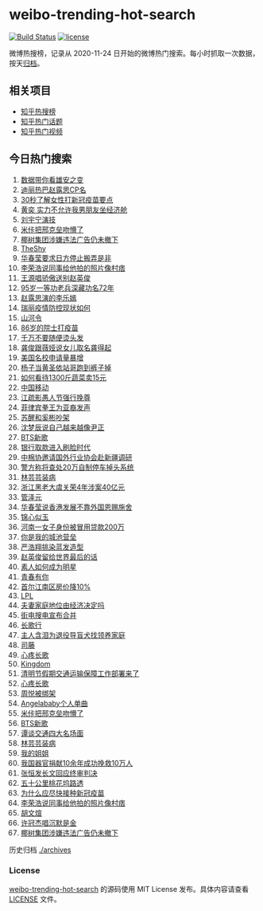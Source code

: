 # weibo-trending-hot-search

[![Build Status](https://github.com/justjavac/weibo-trending-hot-search/workflows/ci/badge.svg?branch=master)](https://github.com/justjavac/weibo-trending-hot-search/actions)
[![license](https://img.shields.io/github/license/justjavac/weibo-trending-hot-search)](https://github.com/justjavac/weibo-trending-hot-search/blob/master/LICENSE)

微博热搜榜，记录从 2020-11-24 日开始的微博热门搜索。每小时抓取一次数据，按天[归档](./archives)。

## 相关项目

- [知乎热搜榜](https://github.com/justjavac/zhihu-trending-top-search)
- [知乎热门话题](https://github.com/justjavac/zhihu-trending-hot-questions)
- [知乎热门视频](https://github.com/justjavac/zhihu-trending-hot-video)

## 今日热门搜索

<!-- BEGIN -->
<!-- 最后更新时间 Fri Apr 02 2021 05:04:26 GMT+0800 (China Standard Time) -->
1. [数据带你看雄安之变](https://s.weibo.com//weibo?q=%23%E6%95%B0%E6%8D%AE%E5%B8%A6%E4%BD%A0%E7%9C%8B%E9%9B%84%E5%AE%89%E4%B9%8B%E5%8F%98%23&Refer=new_time)
1. [迪丽热巴赵露思CP名](https://s.weibo.com//weibo?q=%E8%BF%AA%E4%B8%BD%E7%83%AD%E5%B7%B4%E8%B5%B5%E9%9C%B2%E6%80%9DCP%E5%90%8D&Refer=top)
1. [30秒了解女性打新冠疫苗要点](https://s.weibo.com//weibo?q=%2330%E7%A7%92%E4%BA%86%E8%A7%A3%E5%A5%B3%E6%80%A7%E6%89%93%E6%96%B0%E5%86%A0%E7%96%AB%E8%8B%97%E8%A6%81%E7%82%B9%23&Refer=top)
1. [黄奕 实力不允许我男朋友坐经济舱](https://s.weibo.com//weibo?q=%E9%BB%84%E5%A5%95%20%E5%AE%9E%E5%8A%9B%E4%B8%8D%E5%85%81%E8%AE%B8%E6%88%91%E7%94%B7%E6%9C%8B%E5%8F%8B%E5%9D%90%E7%BB%8F%E6%B5%8E%E8%88%B1&Refer=top)
1. [刘宇宁演技](https://s.weibo.com//weibo?q=%23%E5%88%98%E5%AE%87%E5%AE%81%E6%BC%94%E6%8A%80%23&Refer=top)
1. [米佧把邢克垒吻懵了](https://s.weibo.com//weibo?q=%23%E7%B1%B3%E4%BD%A7%E6%8A%8A%E9%82%A2%E5%85%8B%E5%9E%92%E5%90%BB%E6%87%B5%E4%BA%86%23&Refer=top)
1. [椰树集团涉嫌违法广告仍未撤下](https://s.weibo.com//weibo?q=%E6%A4%B0%E6%A0%91%E9%9B%86%E5%9B%A2%E6%B6%89%E5%AB%8C%E8%BF%9D%E6%B3%95%E5%B9%BF%E5%91%8A%E4%BB%8D%E6%9C%AA%E6%92%A4%E4%B8%8B&Refer=top)
1. [TheShy](https://s.weibo.com//weibo?q=TheShy&Refer=top)
1. [华春莹要求日方停止搬弄是非](https://s.weibo.com//weibo?q=%23%E5%8D%8E%E6%98%A5%E8%8E%B9%E8%A6%81%E6%B1%82%E6%97%A5%E6%96%B9%E5%81%9C%E6%AD%A2%E6%90%AC%E5%BC%84%E6%98%AF%E9%9D%9E%23&Refer=top)
1. [李荣浩说同事给他拍的照片像村痞](https://s.weibo.com//weibo?q=%23%E6%9D%8E%E8%8D%A3%E6%B5%A9%E8%AF%B4%E5%90%8C%E4%BA%8B%E7%BB%99%E4%BB%96%E6%8B%8D%E7%9A%84%E7%85%A7%E7%89%87%E5%83%8F%E6%9D%91%E7%97%9E%23&Refer=top)
1. [王源唱骄傲送别赵英俊](https://s.weibo.com//weibo?q=%23%E7%8E%8B%E6%BA%90%E5%94%B1%E9%AA%84%E5%82%B2%E9%80%81%E5%88%AB%E8%B5%B5%E8%8B%B1%E4%BF%8A%23&Refer=top)
1. [95岁一等功老兵深藏功名72年](https://s.weibo.com//weibo?q=%2395%E5%B2%81%E4%B8%80%E7%AD%89%E5%8A%9F%E8%80%81%E5%85%B5%E6%B7%B1%E8%97%8F%E5%8A%9F%E5%90%8D72%E5%B9%B4%23&Refer=top)
1. [赵露思演的李乐嫣](https://s.weibo.com//weibo?q=%23%E8%B5%B5%E9%9C%B2%E6%80%9D%E6%BC%94%E7%9A%84%E6%9D%8E%E4%B9%90%E5%AB%A3%23&Refer=top)
1. [瑞丽疫情防控现状如何](https://s.weibo.com//weibo?q=%23%E7%91%9E%E4%B8%BD%E7%96%AB%E6%83%85%E9%98%B2%E6%8E%A7%E7%8E%B0%E7%8A%B6%E5%A6%82%E4%BD%95%23&Refer=top)
1. [山河令](https://s.weibo.com//weibo?q=%E5%B1%B1%E6%B2%B3%E4%BB%A4&Refer=top)
1. [86岁的院士打疫苗](https://s.weibo.com//weibo?q=%2386%E5%B2%81%E7%9A%84%E9%99%A2%E5%A3%AB%E6%89%93%E7%96%AB%E8%8B%97%23&Refer=top)
1. [千万不要随便烫头发](https://s.weibo.com//weibo?q=%23%E5%8D%83%E4%B8%87%E4%B8%8D%E8%A6%81%E9%9A%8F%E4%BE%BF%E7%83%AB%E5%A4%B4%E5%8F%91%23&Refer=top)
1. [龚俊跟薇娅说女儿取名龚得起](https://s.weibo.com//weibo?q=%23%E9%BE%9A%E4%BF%8A%E8%B7%9F%E8%96%87%E5%A8%85%E8%AF%B4%E5%A5%B3%E5%84%BF%E5%8F%96%E5%90%8D%E9%BE%9A%E5%BE%97%E8%B5%B7%23&Refer=top)
1. [美国名校申请量暴增](https://s.weibo.com//weibo?q=%23%E7%BE%8E%E5%9B%BD%E5%90%8D%E6%A0%A1%E7%94%B3%E8%AF%B7%E9%87%8F%E6%9A%B4%E5%A2%9E%23&Refer=top)
1. [杨子当黄圣依站哥跑到裤子掉](https://s.weibo.com//weibo?q=%23%E6%9D%A8%E5%AD%90%E5%BD%93%E9%BB%84%E5%9C%A3%E4%BE%9D%E7%AB%99%E5%93%A5%E8%B7%91%E5%88%B0%E8%A3%A4%E5%AD%90%E6%8E%89%23&Refer=top)
1. [如何看待1300斤蔬菜卖15元](https://s.weibo.com//weibo?q=%23%E5%A6%82%E4%BD%95%E7%9C%8B%E5%BE%851300%E6%96%A4%E8%94%AC%E8%8F%9C%E5%8D%9615%E5%85%83%23&Refer=top)
1. [中国移动](https://s.weibo.com//weibo?q=%E4%B8%AD%E5%9B%BD%E7%A7%BB%E5%8A%A8&Refer=top)
1. [江疏影愚人节强行挽尊](https://s.weibo.com//weibo?q=%23%E6%B1%9F%E7%96%8F%E5%BD%B1%E6%84%9A%E4%BA%BA%E8%8A%82%E5%BC%BA%E8%A1%8C%E6%8C%BD%E5%B0%8A%23&Refer=top)
1. [菲律宾拳王为亚裔发声](https://s.weibo.com//weibo?q=%E8%8F%B2%E5%BE%8B%E5%AE%BE%E6%8B%B3%E7%8E%8B%E4%B8%BA%E4%BA%9A%E8%A3%94%E5%8F%91%E5%A3%B0&Refer=top)
1. [苏醒和奚彬吵架](https://s.weibo.com//weibo?q=%23%E8%8B%8F%E9%86%92%E5%92%8C%E5%A5%9A%E5%BD%AC%E5%90%B5%E6%9E%B6%23&Refer=top)
1. [沈梦辰说自己越来越像尹正](https://s.weibo.com//weibo?q=%23%E6%B2%88%E6%A2%A6%E8%BE%B0%E8%AF%B4%E8%87%AA%E5%B7%B1%E8%B6%8A%E6%9D%A5%E8%B6%8A%E5%83%8F%E5%B0%B9%E6%AD%A3%23&Refer=top)
1. [BTS新歌](https://s.weibo.com//weibo?q=%23BTS%E6%96%B0%E6%AD%8C%23&Refer=top)
1. [银行取款进入刷脸时代](https://s.weibo.com//weibo?q=%23%E9%93%B6%E8%A1%8C%E5%8F%96%E6%AC%BE%E8%BF%9B%E5%85%A5%E5%88%B7%E8%84%B8%E6%97%B6%E4%BB%A3%23&Refer=top)
1. [中棉协邀请国外行业协会赴新疆调研](https://s.weibo.com//weibo?q=%E4%B8%AD%E6%A3%89%E5%8D%8F%E9%82%80%E8%AF%B7%E5%9B%BD%E5%A4%96%E8%A1%8C%E4%B8%9A%E5%8D%8F%E4%BC%9A%E8%B5%B4%E6%96%B0%E7%96%86%E8%B0%83%E7%A0%94&Refer=top)
1. [警方称将查处20万自制停车掉头系统](https://s.weibo.com//weibo?q=%23%E8%AD%A6%E6%96%B9%E7%A7%B0%E5%B0%86%E6%9F%A5%E5%A4%8420%E4%B8%87%E8%87%AA%E5%88%B6%E5%81%9C%E8%BD%A6%E6%8E%89%E5%A4%B4%E7%B3%BB%E7%BB%9F%23&Refer=top)
1. [林芸芸装病](https://s.weibo.com//weibo?q=%E6%9E%97%E8%8A%B8%E8%8A%B8%E8%A3%85%E7%97%85&Refer=top)
1. [浙江黑老大虞关荣4年涉案40亿元](https://s.weibo.com//weibo?q=%E6%B5%99%E6%B1%9F%E9%BB%91%E8%80%81%E5%A4%A7%E8%99%9E%E5%85%B3%E8%8D%A34%E5%B9%B4%E6%B6%89%E6%A1%8840%E4%BA%BF%E5%85%83&Refer=top)
1. [管泽元](https://s.weibo.com//weibo?q=%E7%AE%A1%E6%B3%BD%E5%85%83&Refer=top)
1. [华春莹说香港发展不靠外国恩赐施舍](https://s.weibo.com//weibo?q=%23%E5%8D%8E%E6%98%A5%E8%8E%B9%E8%AF%B4%E9%A6%99%E6%B8%AF%E5%8F%91%E5%B1%95%E4%B8%8D%E9%9D%A0%E5%A4%96%E5%9B%BD%E6%81%A9%E8%B5%90%E6%96%BD%E8%88%8D%23&Refer=top)
1. [锦心似玉](https://s.weibo.com//weibo?q=%E9%94%A6%E5%BF%83%E4%BC%BC%E7%8E%89&Refer=top)
1. [河南一女子身份被冒用贷款200万](https://s.weibo.com//weibo?q=%E6%B2%B3%E5%8D%97%E4%B8%80%E5%A5%B3%E5%AD%90%E8%BA%AB%E4%BB%BD%E8%A2%AB%E5%86%92%E7%94%A8%E8%B4%B7%E6%AC%BE200%E4%B8%87&Refer=top)
1. [你是我的城池营垒](https://s.weibo.com//weibo?q=%E4%BD%A0%E6%98%AF%E6%88%91%E7%9A%84%E5%9F%8E%E6%B1%A0%E8%90%A5%E5%9E%92&Refer=top)
1. [严浩翔挑染蓝发造型](https://s.weibo.com//weibo?q=%23%E4%B8%A5%E6%B5%A9%E7%BF%94%E6%8C%91%E6%9F%93%E8%93%9D%E5%8F%91%E9%80%A0%E5%9E%8B%23&Refer=top)
1. [赵英俊留给世界最后的话](https://s.weibo.com//weibo?q=%23%E8%B5%B5%E8%8B%B1%E4%BF%8A%E7%95%99%E7%BB%99%E4%B8%96%E7%95%8C%E6%9C%80%E5%90%8E%E7%9A%84%E8%AF%9D%23&Refer=top)
1. [素人如何成为明星](https://s.weibo.com//weibo?q=%23%E7%B4%A0%E4%BA%BA%E5%A6%82%E4%BD%95%E6%88%90%E4%B8%BA%E6%98%8E%E6%98%9F%23&Refer=top)
1. [青春有你](https://s.weibo.com//weibo?q=%E9%9D%92%E6%98%A5%E6%9C%89%E4%BD%A0&Refer=top)
1. [首尔江南区房价降10%](https://s.weibo.com//weibo?q=%23%E9%A6%96%E5%B0%94%E6%B1%9F%E5%8D%97%E5%8C%BA%E6%88%BF%E4%BB%B7%E9%99%8D10%25%23&Refer=top)
1. [LPL](https://s.weibo.com//weibo?q=LPL&Refer=top)
1. [夫妻家庭地位由经济决定吗](https://s.weibo.com//weibo?q=%23%E5%A4%AB%E5%A6%BB%E5%AE%B6%E5%BA%AD%E5%9C%B0%E4%BD%8D%E7%94%B1%E7%BB%8F%E6%B5%8E%E5%86%B3%E5%AE%9A%E5%90%97%23&Refer=top)
1. [街电搜电宣布合并](https://s.weibo.com//weibo?q=%E8%A1%97%E7%94%B5%E6%90%9C%E7%94%B5%E5%AE%A3%E5%B8%83%E5%90%88%E5%B9%B6&Refer=top)
1. [长歌行](https://s.weibo.com//weibo?q=%E9%95%BF%E6%AD%8C%E8%A1%8C&Refer=top)
1. [主人含泪为退役导盲犬找领养家庭](https://s.weibo.com//weibo?q=%23%E4%B8%BB%E4%BA%BA%E5%90%AB%E6%B3%AA%E4%B8%BA%E9%80%80%E5%BD%B9%E5%AF%BC%E7%9B%B2%E7%8A%AC%E6%89%BE%E9%A2%86%E5%85%BB%E5%AE%B6%E5%BA%AD%23&Refer=top)
1. [司藤](https://s.weibo.com//weibo?q=%E5%8F%B8%E8%97%A4&Refer=top)
1. [心疼长歌](https://s.weibo.com//weibo?q=%23%E5%BF%83%E7%96%BC%E9%95%BF%E6%AD%8C%23&Refer=top)
1. [Kingdom](https://s.weibo.com//weibo?q=Kingdom&Refer=top)
1. [清明节假期交通运输保障工作部署来了](https://s.weibo.com//weibo?q=%23%E6%B8%85%E6%98%8E%E8%8A%82%E5%81%87%E6%9C%9F%E4%BA%A4%E9%80%9A%E8%BF%90%E8%BE%93%E4%BF%9D%E9%9A%9C%E5%B7%A5%E4%BD%9C%E9%83%A8%E7%BD%B2%E6%9D%A5%E4%BA%86%23&Refer=new_time)
1. [心疼长歌](https://s.weibo.com//weibo?q=%E5%BF%83%E7%96%BC%E9%95%BF%E6%AD%8C&Refer=top)
1. [周悦被绑架](https://s.weibo.com//weibo?q=%E5%91%A8%E6%82%A6%E8%A2%AB%E7%BB%91%E6%9E%B6&Refer=top)
1. [Angelababy个人单曲](https://s.weibo.com//weibo?q=%23Angelababy%E4%B8%AA%E4%BA%BA%E5%8D%95%E6%9B%B2%23&Refer=top)
1. [米佧把邢克垒吻懵了](https://s.weibo.com//weibo?q=%E7%B1%B3%E4%BD%A7%E6%8A%8A%E9%82%A2%E5%85%8B%E5%9E%92%E5%90%BB%E6%87%B5%E4%BA%86&Refer=top)
1. [BTS新歌](https://s.weibo.com//weibo?q=BTS%E6%96%B0%E6%AD%8C&Refer=top)
1. [谭谈交通四大名场面](https://s.weibo.com//weibo?q=%23%E8%B0%AD%E8%B0%88%E4%BA%A4%E9%80%9A%E5%9B%9B%E5%A4%A7%E5%90%8D%E5%9C%BA%E9%9D%A2%23&Refer=top)
1. [林芸芸装病](https://s.weibo.com//weibo?q=%23%E6%9E%97%E8%8A%B8%E8%8A%B8%E8%A3%85%E7%97%85%23&Refer=top)
1. [我的姐姐](https://s.weibo.com//weibo?q=%E6%88%91%E7%9A%84%E5%A7%90%E5%A7%90&Refer=top)
1. [我国器官捐献10余年成功挽救10万人](https://s.weibo.com//weibo?q=%23%E6%88%91%E5%9B%BD%E5%99%A8%E5%AE%98%E6%8D%90%E7%8C%AE10%E4%BD%99%E5%B9%B4%E6%88%90%E5%8A%9F%E6%8C%BD%E6%95%9110%E4%B8%87%E4%BA%BA%23&Refer=new_time)
1. [张恒发长文回应终审判决](https://s.weibo.com//weibo?q=%23%E5%BC%A0%E6%81%92%E5%8F%91%E9%95%BF%E6%96%87%E5%9B%9E%E5%BA%94%E7%BB%88%E5%AE%A1%E5%88%A4%E5%86%B3%23&Refer=top)
1. [五十公里桃花坞路透](https://s.weibo.com//weibo?q=%23%E4%BA%94%E5%8D%81%E5%85%AC%E9%87%8C%E6%A1%83%E8%8A%B1%E5%9D%9E%E8%B7%AF%E9%80%8F%23&Refer=top)
1. [为什么应尽快接种新冠疫苗](https://s.weibo.com//weibo?q=%23%E4%B8%BA%E4%BB%80%E4%B9%88%E5%BA%94%E5%B0%BD%E5%BF%AB%E6%8E%A5%E7%A7%8D%E6%96%B0%E5%86%A0%E7%96%AB%E8%8B%97%23&Refer=new_time)
1. [李荣浩说同事给他拍的照片像村痞](https://s.weibo.com//weibo?q=%E6%9D%8E%E8%8D%A3%E6%B5%A9%E8%AF%B4%E5%90%8C%E4%BA%8B%E7%BB%99%E4%BB%96%E6%8B%8D%E7%9A%84%E7%85%A7%E7%89%87%E5%83%8F%E6%9D%91%E7%97%9E&Refer=top)
1. [胡文煊](https://s.weibo.com//weibo?q=%E8%83%A1%E6%96%87%E7%85%8A&Refer=top)
1. [许冠杰唱沉默是金](https://s.weibo.com//weibo?q=%E8%AE%B8%E5%86%A0%E6%9D%B0%E5%94%B1%E6%B2%89%E9%BB%98%E6%98%AF%E9%87%91&Refer=top)
1. [椰树集团涉嫌违法广告仍未撤下](https://s.weibo.com//weibo?q=%23%E6%A4%B0%E6%A0%91%E9%9B%86%E5%9B%A2%E6%B6%89%E5%AB%8C%E8%BF%9D%E6%B3%95%E5%B9%BF%E5%91%8A%E4%BB%8D%E6%9C%AA%E6%92%A4%E4%B8%8B%23&Refer=top)
<!-- END -->

历史归档 [./archives](./archives)

### License

[weibo-trending-hot-search](https://github.com/justjavac/weibo-trending-hot-search) 的源码使用 MIT License 发布。具体内容请查看 [LICENSE](./LICENSE) 文件。
